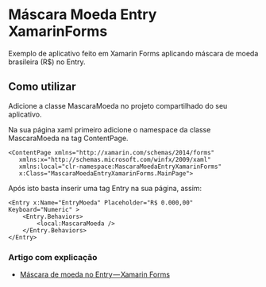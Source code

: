 # Máscara Moeda Entry XamarinForms

Exemplo de aplicativo feito em Xamarin Forms aplicando máscara de moeda brasileira (R$) no Entry.

## Como utilizar

Adicione a classe MascaraMoeda no projeto compartilhado do seu aplicativo.

Na sua página xaml primeiro adicione o namespace da classe MascaraMoeda na tag ContentPage.
```
<ContentPage xmlns="http://xamarin.com/schemas/2014/forms"
   xmlns:x="http://schemas.microsoft.com/winfx/2009/xaml"
   xmlns:local="clr-namespace:MascaraMoedaEntryXamarinForms"
   x:Class="MascaraMoedaEntryXamarinForms.MainPage">
```

Após isto basta inserir uma tag Entry na sua página, assim:
```
<Entry x:Name="EntryMoeda" Placeholder="R$ 0.000,00" Keyboard="Numeric" >
    <Entry.Behaviors>
        <local:MascaraMoeda />
    </Entry.Behaviors>
</Entry>
```

### Artigo com explicação

* [Máscara de moeda no Entry — Xamarin Forms](https://medium.com/code-expert/m%C3%A1scara-de-moeda-no-entry-xamarin-forms-4079cc603b30)
